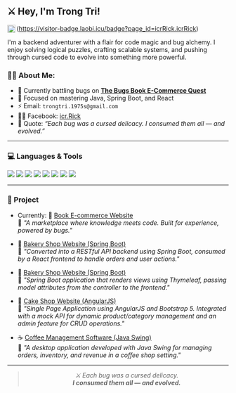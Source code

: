 ## ⚔️ Hey, I'm **Trong Tri**!                             
(https://visitor-badge.laobi.icu/badge?page_id=icrRick.icrRick)
<a href='https://github.com/icrRick'><img align='left' alt="github" src="https://img.shields.io/badge/GitHub-181717?style=flat-square&logo=github&logoColor=white" height='18px'/></a>

I'm a backend adventurer with a flair for code magic and bug alchemy. I enjoy solving logical puzzles, crafting scalable systems, and pushing through cursed code to evolve into something more powerful.
<br/>

### 🧙‍♂️ About Me:
- 🔭 Currently battling bugs on [**The Bugs Book E-Commerce Quest**](https://github.com/icrRick/theBugs_book_ecommerce)
- 🧠 Focused on mastering Java, Spring Boot, and React
- ⚡ Email: `trongtri.1975s@gmail.com`  
- 🧝‍♂️ Facebook: [icr.Rick](https://www.facebook.com/icr.rick/)
- 🧞 Quote: *“Each bug was a cursed delicacy. I consumed them all — and evolved.”*

---

### 💻 Languages & Tools
<p>
  <img src="https://img.shields.io/badge/Java-ED8B00?style=for-the-badge&logo=java&logoColor=white"/>
  <img src="https://img.shields.io/badge/JavaScript-F7DF1E?style=for-the-badge&logo=javascript&logoColor=black"/>
  <img src="https://img.shields.io/badge/C++-00599C?style=for-the-badge&logo=c%2B%2B&logoColor=white"/>
  <img src="https://img.shields.io/badge/Dart-0175C2?style=for-the-badge&logo=dart&logoColor=white"/>
  <img src="https://img.shields.io/badge/Spring_Boot-6DB33F?style=for-the-badge&logo=spring-boot&logoColor=white"/>
  <img src="https://img.shields.io/badge/React-20232A?style=for-the-badge&logo=react&logoColor=61DAFB"/>
  <img src="https://img.shields.io/badge/SQL_Server-CC2927?style=for-the-badge&logo=microsoft-sql-server&logoColor=white"/>
  <img src="https://img.shields.io/badge/MySQL-005C84?style=for-the-badge&logo=mysql&logoColor=white"/>
</p>

---

### 🎒 Project
  
- Currently: 📕 [Book E-commerce Website](https://github.com/icrRick/theBugs_book_ecommerce)  
   💬 *"A marketplace where knowledge meets code. Built for experience, powered by bugs."*


- 🍞 [Bakery Shop Website (Spring Boot)](https://github.com/icrRick/TheBugs_BakeryWebsiteOnlinePayment)  
   💬 *"Converted into a RESTful API backend using Spring Boot, consumed by a React frontend to handle orders and user actions."*

- 🍞 [Bakery Shop Website (Spring Boot)](https://github.com/icrRick/SpringBoot_BakeryShop)  
   💬 *"Spring Boot application that renders views using Thymeleaf, passing model attributes from the controller to the frontend."*

- 🍰 [Cake Shop Website (AngularJS)](https://github.com/icrRick/AngularJS_BakeryShop)  
   💬 *"Single Page Application using AngularJS and Bootstrap 5. Integrated with a mock API for dynamic product/category management and an admin feature for CRUD operations."*

- ☕ [Coffee Management Software (Java Swing)](https://github.com/icrRick/JavaSwing_CoffeManagement)  
   💬 *"A desktop application developed with Java Swing for managing orders, inventory, and revenue in a coffee shop setting."*

    

---

<blockquote>
    <p align="center"><em>⚔️ Each bug was a cursed delicacy.</em><br/>
    <em><strong>I consumed them all — and evolved.</strong></em></p>
  </blockquote>
